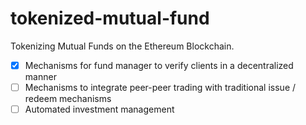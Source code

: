 # tokenized-mutual-fund
Tokenizing Mutual Funds on the Ethereum Blockchain.

- [x] Mechanisms for fund manager to verify clients in a decentralized manner
- [ ] Mechanisms to integrate peer-peer trading with traditional issue / redeem mechanisms
- [ ] Automated investment management